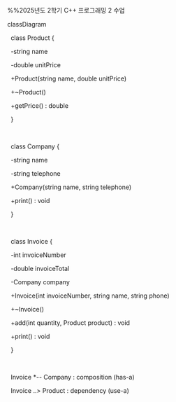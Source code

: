 %%2025년도 2학기 C++ 프로그래밍 2 수업



classDiagram

&nbsp;   class Product {

&nbsp;       -string name

&nbsp;       -double unitPrice

&nbsp;       +Product(string name, double unitPrice)

&nbsp;       +~Product()

&nbsp;       +getPrice() : double

&nbsp;   }

&nbsp;   

&nbsp;   class Company {

&nbsp;       -string name

&nbsp;       -string telephone

&nbsp;       +Company(string name, string telephone)

&nbsp;       +print() : void

&nbsp;   }

&nbsp;   

&nbsp;   class Invoice {

&nbsp;       -int invoiceNumber

&nbsp;       -double invoiceTotal

&nbsp;       -Company company

&nbsp;       +Invoice(int invoiceNumber, string name, string phone)

&nbsp;       +~Invoice()

&nbsp;       +add(int quantity, Product product) : void

&nbsp;       +print() : void

&nbsp;   }

&nbsp;   

&nbsp;   Invoice \*-- Company : composition (has-a)

&nbsp;   Invoice ..> Product : dependency (use-a)

